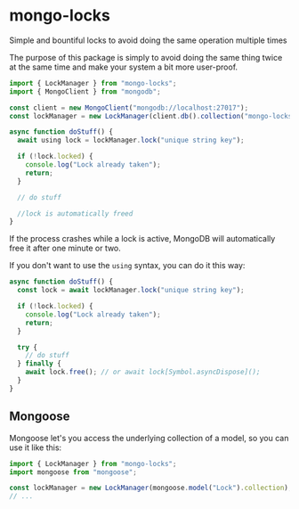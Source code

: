 # mongo-locks

Simple and bountiful locks to avoid doing the same operation multiple times

The purpose of this package is simply to avoid doing the same thing twice at the same time
and make your system a bit more user-proof.

```ts
import { LockManager } from "mongo-locks";
import { MongoClient } from "mongodb";

const client = new MongoClient("mongodb://localhost:27017");
const lockManager = new LockManager(client.db().collection("mongo-locks"));

async function doStuff() {
  await using lock = lockManager.lock("unique string key");

  if (!lock.locked) {
    console.log("Lock already taken");
    return;
  }

  // do stuff

  //lock is automatically freed
}
```

If the process crashes while a lock is active, MongoDB will automatically free it after one minute or two.

If you don't want to use the `using` syntax, you can do it this way:

```ts
async function doStuff() {
  const lock = await lockManager.lock("unique string key");

  if (!lock.locked) {
    console.log("Lock already taken");
    return;
  }

  try {
    // do stuff
  } finally {
    await lock.free(); // or await lock[Symbol.asyncDispose]();
  }
}
```

## Mongoose

Mongoose let's you access the underlying collection of a model, so you can use it like this:

```ts
import { LockManager } from "mongo-locks";
import mongoose from "mongoose";

const lockManager = new LockManager(mongoose.model("Lock").collection);
// ...
```
